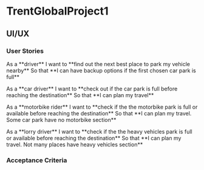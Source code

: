 # TrentGlobalProject1
## UI/UX
  ### User Stories
    
  <p> As a **driver**
      I want to **find out the next best place to park my vehicle nearby**
      So that **I can have backup options if the first chosen car park is full** </p>

  <p> As a **car driver**
      I want to **check out if the car park is full before reaching the destination**
      So that **I can plan my travel** </p>

  <p> As a **motorbike rider**
      I want to **check if the the motorbike park is full or available before reaching the destination**
      So that **I can plan my travel. Some car park have no motorbike section** </p>

  <p> As a **lorry driver**
      I want to **check if the the heavy vehicles park is full or available before reaching the destination**
      So that **I can plan my travel. Not many places have heavy vehicles section** </p>

  ### Acceptance Criteria
